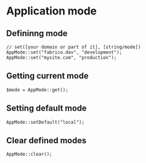 # Application mode

## Defininng mode

    // set([your domain or part of it], [string/mode])
    AppMode::set("fabrico.dev", "development");
    AppMode::set("mysite.com", "production");

## Getting current mode

    $mode = AppMode::get();

## Setting default mode

    AppMode::setDefault("local");

## Clear defined modes

    AppMode::clear();